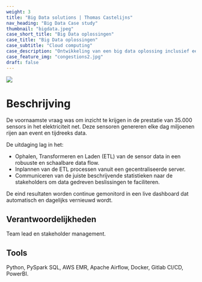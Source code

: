 ```yaml
---
weight: 3
title: "Big Data solutions | Thomas Castelijns"
nav_heading: "Big Data Case study"
thumbnail: "bigdata.jpeg"
case_short_title: "Big Data oplossingen"
case_title: "Big Data oplossingen"
case_subtitle: "Cloud computing"
case_description: "Ontwikkeling van een big data oplossing inclusief een dashboard voor de analyse van grote hoeveelheden sensor data."
case_feature_img: "congestions2.jpg"
draft: false
---
```


![](/img/bigdata.jpeg)

# Beschrijving
De voornaamste vraag was om inzicht te krijgen in de prestatie van 35.000 sensors in het elektriciteit net. 
Deze sensoren genereren elke dag miljoenen rijen aan event en tijdreeks data.

De uitdaging lag in het:

- Ophalen, Transformeren en Laden (ETL) van de sensor data in een robuuste en schaalbare data flow.
- Inplannen van de ETL processen vanuit een gecentraliseerde server.
- Communiceren van de juiste beschrijvende statistieken naar de stakeholders om data gedreven beslissingen te faciliteren.

De eind resultaten worden continue gemonitord in een live dashboard dat automatisch en dagelijks vernieuwd wordt. 

## Verantwoordelijkheden
Team lead en stakeholder management. 

## Tools
Python, PySpark SQL, AWS EMR, Apache Airflow, Docker, Gitlab CI/CD, PowerBI.